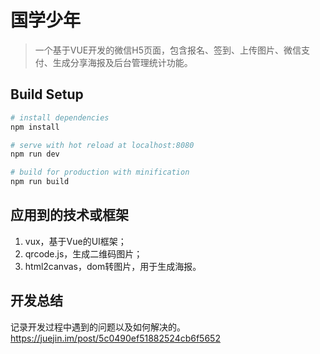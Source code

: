# 国学少年

> 一个基于VUE开发的微信H5页面，包含报名、签到、上传图片、微信支付、生成分享海报及后台管理统计功能。

## Build Setup

```bash
# install dependencies
npm install

# serve with hot reload at localhost:8080
npm run dev

# build for production with minification
npm run build
```

## 应用到的技术或框架
1. vux，基于Vue的UI框架；
2. qrcode.js，生成二维码图片；
3. html2canvas，dom转图片，用于生成海报。
## 开发总结
记录开发过程中遇到的问题以及如何解决的。   
https://juejin.im/post/5c0490ef51882524cb6f5652
